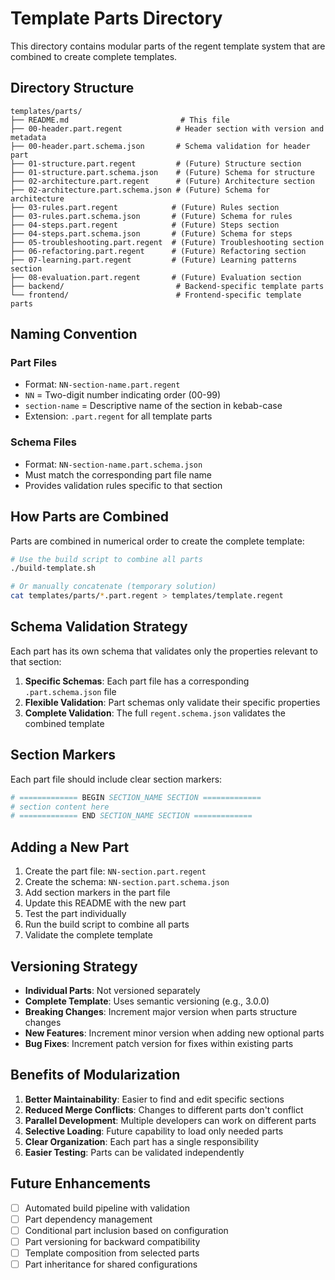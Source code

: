 # Template Parts Directory

This directory contains modular parts of the regent template system that are combined to create complete templates.

## Directory Structure

```
templates/parts/
├── README.md                         # This file
├── 00-header.part.regent            # Header section with version and metadata
├── 00-header.part.schema.json       # Schema validation for header part
├── 01-structure.part.regent         # (Future) Structure section
├── 01-structure.part.schema.json    # (Future) Schema for structure
├── 02-architecture.part.regent      # (Future) Architecture section
├── 02-architecture.part.schema.json # (Future) Schema for architecture
├── 03-rules.part.regent            # (Future) Rules section
├── 03-rules.part.schema.json       # (Future) Schema for rules
├── 04-steps.part.regent            # (Future) Steps section
├── 04-steps.part.schema.json       # (Future) Schema for steps
├── 05-troubleshooting.part.regent  # (Future) Troubleshooting section
├── 06-refactoring.part.regent      # (Future) Refactoring section
├── 07-learning.part.regent         # (Future) Learning patterns section
├── 08-evaluation.part.regent       # (Future) Evaluation section
├── backend/                         # Backend-specific template parts
└── frontend/                        # Frontend-specific template parts
```

## Naming Convention

### Part Files
- Format: `NN-section-name.part.regent`
- `NN` = Two-digit number indicating order (00-99)
- `section-name` = Descriptive name of the section in kebab-case
- Extension: `.part.regent` for all template parts

### Schema Files
- Format: `NN-section-name.part.schema.json`
- Must match the corresponding part file name
- Provides validation rules specific to that section

## How Parts are Combined

Parts are combined in numerical order to create the complete template:

```bash
# Use the build script to combine all parts
./build-template.sh

# Or manually concatenate (temporary solution)
cat templates/parts/*.part.regent > templates/template.regent
```

## Schema Validation Strategy

Each part has its own schema that validates only the properties relevant to that section:

1. **Specific Schemas**: Each part file has a corresponding `.part.schema.json` file
2. **Flexible Validation**: Part schemas only validate their specific properties
3. **Complete Validation**: The full `regent.schema.json` validates the combined template

## Section Markers

Each part file should include clear section markers:

```yaml
# ============= BEGIN SECTION_NAME SECTION =============
# section content here
# ============= END SECTION_NAME SECTION =============
```

## Adding a New Part

1. Create the part file: `NN-section.part.regent`
2. Create the schema: `NN-section.part.schema.json`
3. Add section markers in the part file
4. Update this README with the new part
5. Test the part individually
6. Run the build script to combine all parts
7. Validate the complete template

## Versioning Strategy

- **Individual Parts**: Not versioned separately
- **Complete Template**: Uses semantic versioning (e.g., 3.0.0)
- **Breaking Changes**: Increment major version when parts structure changes
- **New Features**: Increment minor version when adding new optional parts
- **Bug Fixes**: Increment patch version for fixes within existing parts

## Benefits of Modularization

1. **Better Maintainability**: Easier to find and edit specific sections
2. **Reduced Merge Conflicts**: Changes to different parts don't conflict
3. **Parallel Development**: Multiple developers can work on different parts
4. **Selective Loading**: Future capability to load only needed parts
5. **Clear Organization**: Each part has a single responsibility
6. **Easier Testing**: Parts can be validated independently

## Future Enhancements

- [ ] Automated build pipeline with validation
- [ ] Part dependency management
- [ ] Conditional part inclusion based on configuration
- [ ] Part versioning for backward compatibility
- [ ] Template composition from selected parts
- [ ] Part inheritance for shared configurations